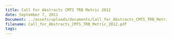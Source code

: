 ```yaml
---
title: Call For Abstracts CMTS TRB Metric 2012
date: September 7, 2011
Document: ../assets/uploads/documents/Call_for_Abstracts_CMTS_TRB_Metric_2012.pdf
filename: Call_for_Abstracts_CMTS_TRB_Metric_2012.pdf
tags:
---
```

